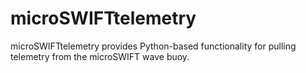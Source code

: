 # microSWIFTtelemetry
microSWIFTtelemetry provides Python-based functionality for pulling telemetry from the microSWIFT wave buoy.
